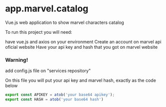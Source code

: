 # app.marvel.catalog
Vue.js web application to show marvel characters catalog

To run this project you will need:

have vue.js and axios on your environment
Create an account on marvel api oficial website
Have your api key and hash that you got on marvel website

### Warning!

add config.js file on "services repository"

On this file you will put your api key and marvel hash, exactly as the code below

```JavaScript
export const APIKEY = atob('your base64 apikey');
export const HASH = atob('your base64 hash')
```
